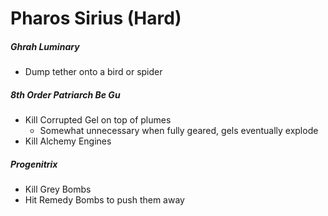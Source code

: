 # Pharos Sirius (Hard)

##### Ghrah Luminary

- Dump tether onto a bird or spider

##### 8th Order Patriarch Be Gu

- Kill Corrupted Gel on top of plumes
  - Somewhat unnecessary when fully geared, gels eventually explode
- Kill Alchemy Engines

##### Progenitrix

- Kill Grey Bombs
- Hit Remedy Bombs to push them away
